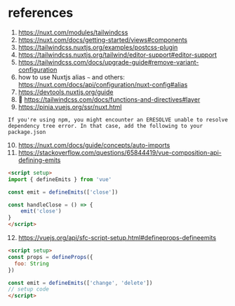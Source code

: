 # references

1. https://nuxt.com/modules/tailwindcss
2. https://nuxt.com/docs/getting-started/views#components
3. https://tailwindcss.nuxtjs.org/examples/postcss-plugin
4. https://tailwindcss.nuxtjs.org/tailwind/editor-support#editor-support
5. https://tailwindcss.com/docs/upgrade-guide#remove-variant-configuration
6. how to use Nuxtjs alias `~` and others: https://nuxt.com/docs/api/configuration/nuxt-config#alias
7. https://devtools.nuxtjs.org/guide
8. 🌟 https://tailwindcss.com/docs/functions-and-directives#layer
9. https://pinia.vuejs.org/ssr/nuxt.html
```
If you're using npm, you might encounter an ERESOLVE unable to resolve dependency tree error. In that case, add the following to your package.json
```
10. https://nuxt.com/docs/guide/concepts/auto-imports
11. https://stackoverflow.com/questions/65844419/vue-composition-api-defining-emits
```html
<script setup>
import { defineEmits } from 'vue'

const emit = defineEmits(['close'])

const handleClose = () => {
    emit('close')
}
</script>  
```
12.  https://vuejs.org/api/sfc-script-setup.html#defineprops-defineemits
```html
<script setup>
const props = defineProps({
  foo: String
})

const emit = defineEmits(['change', 'delete'])
// setup code
</script>
```
